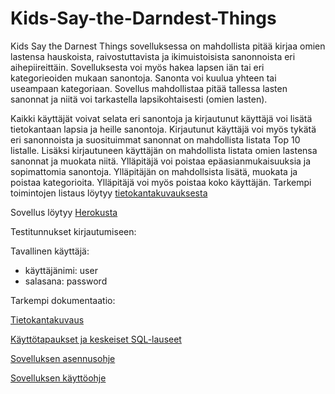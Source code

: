 # Kids-Say-the-Darndest-Things

Kids Say the Darnest Things sovelluksessa on mahdollista pitää kirjaa omien lastensa hauskoista, raivostuttavista ja ikimuistoisista sanonnoista eri aihepiireittäin. Sovelluksesta voi myös hakea lapsen iän tai eri kategorieoiden mukaan sanontoja. Sanonta voi kuulua yhteen tai useampaan kategoriaan. Sovellus mahdollistaa pitää tallessa lasten sanonnat ja niitä voi tarkastella lapsikohtaisesti (omien lasten). 

Kaikki käyttäjät voivat selata eri sanontoja ja kirjautunut käyttäjä voi lisätä tietokantaan lapsia ja heille sanontoja. Kirjautunut käyttäjä voi myös tykätä eri sanonnoista ja suosituimmat sanonnat on mahdollista listata Top 10 listalle. Lisäksi kirjautuneen käyttäjän on mahdollista listata omien lastensa sanonnat ja muokata niitä. Ylläpitäjä voi poistaa epäasianmukaisuuksia ja sopimattomia sanontoja. Ylläpitäjän on mahdollsista lisätä, muokata ja poistaa kategorioita. Ylläpitäjä voi myös poistaa koko käyttäjän. Tarkempi toimintojen listaus löytyy [tietokantakuvauksesta](https://github.com/millalin/Kids-Say-the-Darndest-Things/blob/master/documentation/tietokantakuvaus.md) 

Sovellus löytyy [Herokusta](https://kids-say-the-darndest-things.herokuapp.com/)

Testitunnukset kirjautumiseen:

Tavallinen käyttäjä:
- käyttäjänimi: user
- salasana: password



Tarkempi dokumentaatio:

[Tietokantakuvaus](https://github.com/millalin/Kids-Say-the-Darndest-Things/blob/master/documentation/tietokantakuvaus.md)

[Käyttötapaukset ja keskeiset SQL-lauseet](https://github.com/millalin/Kids-Say-the-Darndest-Things/blob/master/documentation/kayttotapaukset.md)

[Sovelluksen asennusohje](https://github.com/millalin/Kids-Say-the-Darndest-Things/blob/master/documentation/asennusohje.md)

[Sovelluksen käyttöohje](https://github.com/millalin/Kids-Say-the-Darndest-Things/blob/master/documentation/kayttoohje.md)


